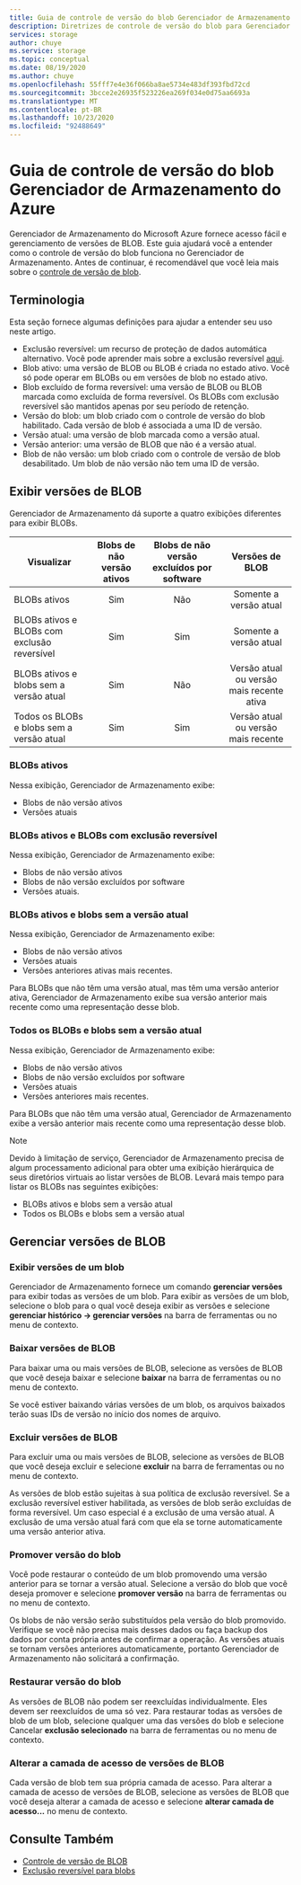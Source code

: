 ```yaml
---
title: Guia de controle de versão do blob Gerenciador de Armazenamento do Azure | Microsoft Docs
description: Diretrizes de controle de versão do blob para Gerenciador de Armazenamento do Azure
services: storage
author: chuye
ms.service: storage
ms.topic: conceptual
ms.date: 08/19/2020
ms.author: chuye
ms.openlocfilehash: 55fff7e4e36f066ba8ae5734e483df393fbd72cd
ms.sourcegitcommit: 3bcce2e26935f523226ea269f034e0d75aa6693a
ms.translationtype: MT
ms.contentlocale: pt-BR
ms.lasthandoff: 10/23/2020
ms.locfileid: "92488649"
---
```

# <a name="azure-storage-explorer-blob-versioning-guide"></a>Guia de controle de versão do blob Gerenciador de Armazenamento do Azure

Gerenciador de Armazenamento do Microsoft Azure fornece acesso fácil e gerenciamento de versões de BLOB. Este guia ajudará você a entender como o controle de versão do blob funciona no Gerenciador de Armazenamento. Antes de continuar, é recomendável que você leia mais sobre o [controle de versão de blob](/azure/storage/blobs/versioning-overview).

## <a name="terminology"></a>Terminologia

Esta seção fornece algumas definições para ajudar a entender seu uso neste artigo.

- Exclusão reversível: um recurso de proteção de dados automática alternativo. Você pode aprender mais sobre a exclusão reversível [aqui](/azure/storage/blobs/soft-delete-blob-overview).
- Blob ativo: uma versão de BLOB ou BLOB é criada no estado ativo. Você só pode operar em BLOBs ou em versões de blob no estado ativo.
- Blob excluído de forma reversível: uma versão de BLOB ou BLOB marcada como excluída de forma reversível. Os BLOBs com exclusão reversível são mantidos apenas por seu período de retenção.
- Versão do blob: um blob criado com o controle de versão do blob habilitado. Cada versão de blob é associada a uma ID de versão.
- Versão atual: uma versão de blob marcada como a versão atual.
- Versão anterior: uma versão de BLOB que não é a versão atual.
- Blob de não versão: um blob criado com o controle de versão de blob desabilitado. Um blob de não versão não tem uma ID de versão.

## <a name="view-blob-versions"></a>Exibir versões de BLOB

Gerenciador de Armazenamento dá suporte a quatro exibições diferentes para exibir BLOBs.

| Visualizar | Blobs de não versão ativos | Blobs de não versão excluídos por software | Versões de BLOB |
| ---- | :----------: | :-----------: | :------------------: |
| BLOBs ativos | Sim | Não | Somente a versão atual |
| BLOBs ativos e BLOBs com exclusão reversível | Sim | Sim | Somente a versão atual |
| BLOBs ativos e blobs sem a versão atual | Sim | Não | Versão atual ou versão mais recente ativa |
| Todos os BLOBs e blobs sem a versão atual | Sim | Sim | Versão atual ou versão mais recente |

### <a name="active-blobs"></a>BLOBs ativos

Nessa exibição, Gerenciador de Armazenamento exibe:

- Blobs de não versão ativos
- Versões atuais

### <a name="active-blobs-and-soft-deleted-blobs"></a>BLOBs ativos e BLOBs com exclusão reversível

Nessa exibição, Gerenciador de Armazenamento exibe:

- Blobs de não versão ativos
- Blobs de não versão excluídos por software
- Versões atuais.

### <a name="active-blobs-and-blobs-without-current-version"></a>BLOBs ativos e blobs sem a versão atual

Nessa exibição, Gerenciador de Armazenamento exibe:

- Blobs de não versão ativos
- Versões atuais
- Versões anteriores ativas mais recentes. 

Para BLOBs que não têm uma versão atual, mas têm uma versão anterior ativa, Gerenciador de Armazenamento exibe sua versão anterior mais recente como uma representação desse blob.

### <a name="all-blobs-and-blobs-without-current-version"></a>Todos os BLOBs e blobs sem a versão atual

Nessa exibição, Gerenciador de Armazenamento exibe:

- Blobs de não versão ativos
- Blobs de não versão excluídos por software
- Versões atuais
- Versões anteriores mais recentes. 

Para BLOBs que não têm uma versão atual, Gerenciador de Armazenamento exibe a versão anterior mais recente como uma representação desse blob.

> [!Note]
> Devido à limitação de serviço, Gerenciador de Armazenamento precisa de algum processamento adicional para obter uma exibição hierárquica de seus diretórios virtuais ao listar versões de BLOB. Levará mais tempo para listar os BLOBs nas seguintes exibições:
> 
> - BLOBs ativos e blobs sem a versão atual
> - Todos os BLOBs e blobs sem a versão atual

## <a name="manage-blob-versions"></a>Gerenciar versões de BLOB

### <a name="view-versions-of-a-blob"></a>Exibir versões de um blob

Gerenciador de Armazenamento fornece um comando **gerenciar versões** para exibir todas as versões de um blob. Para exibir as versões de um blob, selecione o blob para o qual você deseja exibir as versões e selecione **gerenciar histórico &rarr; gerenciar versões** na barra de ferramentas ou no menu de contexto.

### <a name="download-blob-versions"></a>Baixar versões de BLOB

Para baixar uma ou mais versões de BLOB, selecione as versões de BLOB que você deseja baixar e selecione **baixar** na barra de ferramentas ou no menu de contexto.

Se você estiver baixando várias versões de um blob, os arquivos baixados terão suas IDs de versão no início dos nomes de arquivo.

### <a name="delete-blob-versions"></a>Excluir versões de BLOB

Para excluir uma ou mais versões de BLOB, selecione as versões de BLOB que você deseja excluir e selecione **excluir** na barra de ferramentas ou no menu de contexto.

As versões de blob estão sujeitas à sua política de exclusão reversível. Se a exclusão reversível estiver habilitada, as versões de blob serão excluídas de forma reversível. Um caso especial é a exclusão de uma versão atual. A exclusão de uma versão atual fará com que ela se torne automaticamente uma versão anterior ativa.

### <a name="promote-blob-version"></a>Promover versão do blob

Você pode restaurar o conteúdo de um blob promovendo uma versão anterior para se tornar a versão atual. Selecione a versão do blob que você deseja promover e selecione **promover versão** na barra de ferramentas ou no menu de contexto.

Os blobs de não versão serão substituídos pela versão do blob promovido. Verifique se você não precisa mais desses dados ou faça backup dos dados por conta própria antes de confirmar a operação. As versões atuais se tornam versões anteriores automaticamente, portanto Gerenciador de Armazenamento não solicitará a confirmação.

### <a name="undelete-blob-version"></a>Restaurar versão do blob

As versões de BLOB não podem ser reexcluídas individualmente. Eles devem ser reexcluídos de uma só vez. Para restaurar todas as versões de blob de um blob, selecione qualquer uma das versões do blob e selecione Cancelar **exclusão selecionado** na barra de ferramentas ou no menu de contexto.

### <a name="change-access-tier-of-blob-versions"></a>Alterar a camada de acesso de versões de BLOB

Cada versão de blob tem sua própria camada de acesso. Para alterar a camada de acesso de versões de BLOB, selecione as versões de BLOB que você deseja alterar a camada de acesso e selecione **alterar camada de acesso...** no menu de contexto.

## <a name="see-also"></a>Consulte Também

* [Controle de versão de BLOB](/azure/storage/blobs/versioning-overview)
* [Exclusão reversível para blobs](/azure/storage/blobs/soft-delete-blob-overview)
